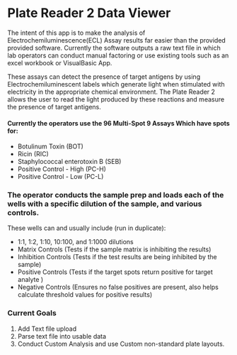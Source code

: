 # Plate Reader 2 Data Viewer

The intent of this app is to make the analysis of Electrochemiluminescence(ECL) Assay results far easier than the provided provided software. Currently the software outputs a raw text file in which lab operators can conduct manual factoring or use existing tools such as an excel workbook or VisualBasic App.

These assays can detect the presence of target antigens by using Electrochemiluminescent labels which generate light when stimulated with electricity in the appropriate chemical environment. The Plate Reader 2 allows the user to read the light produced by these reactions and measure the presence of target antigens.

#### Currently the operators use the 96 Multi-Spot 9 Assays Which have spots for:

- Botulinum Toxin (BOT)
- Ricin (RIC)
- Staphylococcal enterotoxin B (SEB)
- Positive Control - High (PC-H)
- Positive Control - Low (PC-L)

### The operator conducts the sample prep and loads each of the wells with a specific dilution of the sample, and various controls.

These wells can and usually include (run in duplicate):

- 1:1, 1:2, 1:10, 10:100, and 1:1000 dilutions
- Matrix Controls (Tests if the sample matrix is inhibiting the results)
- Inhibition Controls (Tests if the test results are being inhibited by the sample)
- Positive Controls (Tests if the target spots return positive for target analyte )
- Negative Controls (Ensures no false positives are present, also helps calculate threshold values for positive results)

### Current Goals

1. Add Text file upload
2. Parse text file into usable data
3. Conduct Custom Analysis and use Custom non-standard plate layouts.
